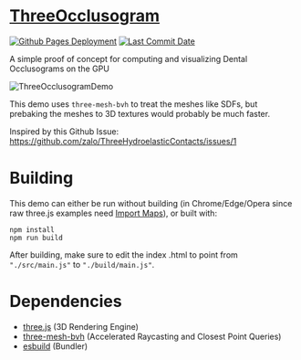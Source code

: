 # [ThreeOcclusogram](https://zalo.github.io/ThreeOcclusogram/)

<p align="left">
  <a href="https://github.com/zalo/ThreeOcclusogram/deployments/activity_log?environment=github-pages">
      <img src="https://img.shields.io/github/deployments/zalo/ThreeOcclusogram/github-pages?label=Github%20Pages%20Deployment" title="Github Pages Deployment"></a>
  <a href="https://github.com/zalo/ThreeOcclusogram/commits/main">
      <img src="https://img.shields.io/github/last-commit/zalo/ThreeOcclusogram" title="Last Commit Date"></a>
  <!--<a href="https://github.com/zalo/ThreeOcclusogram/blob/master/LICENSE">
      <img src="https://img.shields.io/github/license/zalo/ThreeOcclusogram" title="License: Apache V2"></a>-->  <!-- No idea what license this should be! -->
</p>

A simple proof of concept for computing and visualizing Dental Occlusograms on the GPU

![ThreeOcclusogramDemo](./assets/OcclusogramDemo.gif)

This demo uses `three-mesh-bvh` to treat the meshes like SDFs, but prebaking the meshes to 3D textures would probably be much faster.

Inspired by this Github Issue: https://github.com/zalo/ThreeHydroelasticContacts/issues/1

 # Building

This demo can either be run without building (in Chrome/Edge/Opera since raw three.js examples need [Import Maps](https://caniuse.com/import-maps)), or built with:
```
npm install
npm run build
```
After building, make sure to edit the index .html to point from `"./src/main.js"` to `"./build/main.js"`.

 # Dependencies
 - [three.js](https://github.com/mrdoob/three.js/) (3D Rendering Engine)
 - [three-mesh-bvh](https://github.com/gkjohnson/three-mesh-bvh) (Accelerated Raycasting and Closest Point Queries)
 - [esbuild](https://github.com/evanw/esbuild/) (Bundler)